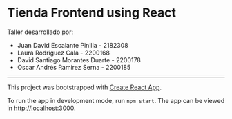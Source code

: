 # Tienda Frontend using React

Taller desarrollado por:
- Juan David Escalante Pinilla - 2182308
- Laura Rodríguez Cala - 2200168
- David Santiago Morantes Duarte - 2200178
- Oscar Andrés Ramírez Serna - 2200185

---

This project was bootstrapped with [Create React App](https://github.com/facebook/create-react-app).

To run the app in development mode, run `npm start`. The app can be viewed in [http://localhost:3000](http://localhost:3000).

